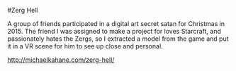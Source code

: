 #Zerg Hell

A group of friends participated in a digital art secret satan for Christmas in 2015. The friend I was assigned to make a project for loves Starcraft, and passionately hates the Zergs, so I extracted a model from the game and put it in a VR scene for him to see up close and personal.

http://michaelkahane.com/zerg-hell/